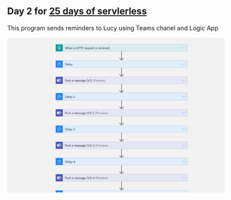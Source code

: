 ## Day 2 for [25 days of servlerless](https://www.25daysofserverless.com/)

This program sends reminders to Lucy using Teams chanel and Logic App

![Logic app](logicapp.png)
